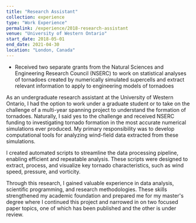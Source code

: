 ```yaml
---
title: "Research Assistant"
collection: experience
type: "Work Experience"
permalink: /experience/2018-research-assistant
venue: "University of Western Ontario"
start_date: 2018-05-01
end_date: 2021-04-30
location: "London, Canada"
---
```


<ul>
    <li>Received two separate grants from the Natural Sciences and Engineering Research Council (NSERC) to work on statistical analyses of tornadoes created by numerically simulated supercells and extract relevant information to apply to engineering models of tornadoes</li>
</ul>

As an undergraduate research assistant at the University of Western Ontario, I had the option to work under a graduate student or to take on the challenge of a multi-year spanning project to understand the formation of tornadoes. Naturally, I said yes to the challenge and received NSERC funding to investigating tornado formation in the most accurate numerical simulations ever produced. My primary responsibility was to develop computational tools for analyzing wind-field data extracted from these simulations.

I created automated scripts to streamline the data processing pipeline, enabling efficient and repeatable analysis. These scripts were designed to extract, process, and visualize key tornado characteristics, such as wind speed, pressure, and vorticity.

Through this research, I gained valuable experience in data analysis, scientific programming, and research methodologies. These skills strengthened my academic foundation and prepared me for my master's degree where I continued this project and narrowed in on two focused paper topics, one of which has been published and the other is under review.